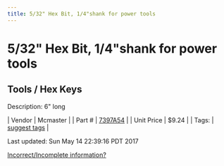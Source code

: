 ```yaml
---
title: 5/32" Hex Bit, 1/4"shank for power tools
---
```


# 5/32" Hex Bit, 1/4"shank for power tools
## Tools / Hex Keys
Description: 	6" long 

| Vendor | Mcmaster | 
| Part # | [7397A54](https://www.mcmaster.com/#7397A54) | 
| Unit Price | $9.24 | 
| Tags: | [suggest tags](https://docs.google.com/forms/d/e/1FAIpQLSeWyY8v3RgOty-MyWmh9U0iivNYN_molChYyS-0U-o-kOAv_g/viewform) | 

Last updated: Sun May 14 22:39:16 PDT 2017

 [Incorrect/Incomplete information?](https://docs.google.com/forms/d/e/1FAIpQLSeWyY8v3RgOty-MyWmh9U0iivNYN_molChYyS-0U-o-kOAv_g/viewform)
